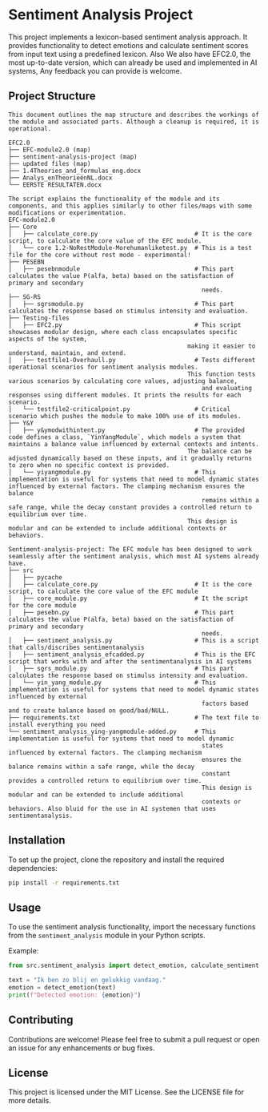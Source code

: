 # Sentiment Analysis Project

This project implements a lexicon-based sentiment analysis approach. It provides functionality to detect emotions and calculate sentiment scores from input text using a predefined lexicon.
Also We also have EFC2.0, the most up-to-date version, which can already be used and implemented in AI systems, Any feedback you can provide is welcome.

## Project Structure

```
This document outlines the map structure and describes the workings of the module and associated parts. Although a cleanup is required, it is operational.

EFC2.0
├── EFC-module2.0 (map)
├── sentiment-analysis-project (map)
├── updated files (map)
├── 1.4Theories_and_formulas_eng.docx
├── Analys_enTheorieënNL.docx
└── EERSTE RESULTATEN.docx

The script explains the functionality of the module and its components, and this applies similarly to other files/maps with some modifications or experimentation.
EFC-module2.0
├── Core
│   ├── calculate_core.py                           # It is the core script, to calculate the core value of the EFC module.
│   └── core 1.2-NoRestModule-Morehumanliketest.py  # This is a test file for the core without rest mode - experimental!
├── PESEBN
│   ├── pesebnmodule                                # This part calculates the value P(alfa, beta) based on the satisfaction of primary and secondary 
                                                      needs.
├── SG-RS
│   ├── sgrsmodule.py                               # This part calculates the response based on stimulus intensity and evaluation.
├── Testing-files
│   ├── EFC2.py                                     # This script showcases modular design, where each class encapsulates specific aspects of the system,
	                                              making it easier to understand, maintain, and extend.
│   ├── testfile1-Overhaull.py                      # Tests different operational scenarios for sentiment analysis modules.
	                                              This function tests various scenarios by calculating core values, adjusting balance,
                                                      and evaluating responses using different modules. It prints the results for each scenario.
│   └── testfile2-criticalpoint.py                  # Critical scenario which pushes the module to make 100% use of its modules.
├── Y&Y
│   ├── y&ymodwithintent.py                         # The provided code defines a class, `YinYangModule`, which models a system that maintains a balance value influenced by external contexts and intents.
	                                              The balance can be adjusted dynamically based on these inputs, and it gradually returns to zero when no specific context is provided.
│   └── yiyangmodule.py                             # This implementation is useful for systems that need to model dynamic states influenced by external factors. The clamping mechanism ensures the balance 
                                                      remains within a safe range, while the decay constant provides a controlled return to equilibrium over time.
	                                              This design is modular and can be extended to include additional contexts or behaviors.

Sentiment-analysis-project: The EFC module has been designed to work seamlessly after the sentiment analysis, which most AI systems already have.
├── src
│   ├── pycache
│   ├── calculate_core.py                           # It is the core script, to calculate the core value of the EFC module
│   ├── core_module.py                              # It the script for the core module
│   ├── pesebn.py                                   # This part calculates the value P(alfa, beta) based on the satisfaction of primary and secondary 
                                                      needs.
│   ├── sentiment_analysis.py                       # This is a script that calls/discribes sentimentanalysis
│   ├── sentiment_analysis_efcadded.py              # This is the EFC script that works with and after the sentimentanalysis in AI systems 
│   ├── sgrs_module.py                              # This part calculates the response based on stimulus intensity and evaluation.
│   └── yin_yang_module.py                          # This implementation is useful for systems that need to model dynamic states influenced by external 
                                                      factors based and to create balance based on good/bad/NULL.
├── requirements.txt                                # The text file to install everything you need
└── sentiment_analysis_ying-yangmodule-added.py     # This implementation is useful for systems that need to model dynamic 
                                                      states influenced by external factors. The clamping mechanism 
                                                      ensures the balance remains within a safe range, while the decay 
                                                      constant provides a controlled return to equilibrium over time.
                                                      This design is modular and can be extended to include additional 
                                                      contexts or behaviors. Also bluid for the use in AI systemen that uses sentimentanalysis.

```

## Installation

To set up the project, clone the repository and install the required dependencies:

```bash
pip install -r requirements.txt
```

## Usage

To use the sentiment analysis functionality, import the necessary functions from the `sentiment_analysis` module in your Python scripts. 

Example:

```python
from src.sentiment_analysis import detect_emotion, calculate_sentiment

text = "Ik ben zo blij en gelukkig vandaag."
emotion = detect_emotion(text)
print(f"Detected emotion: {emotion}")
```

## Contributing

Contributions are welcome! Please feel free to submit a pull request or open an issue for any enhancements or bug fixes.

## License

This project is licensed under the MIT License. See the LICENSE file for more details.
